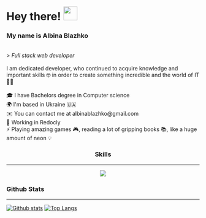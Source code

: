 <h1> Hey there! <img src="https://user-images.githubusercontent.com/18350557/176309783-0785949b-9127-417c-8b55-ab5a4333674e.gif" width="36" height="36"></h1>
<h3> My name is Albina Blazhko </h3> <br/>
>  <i> Full stack web developer </i> <br/> 
 <br/> 
I am dedicated developer, who continued to acquire knowledge and important skills 🤓 in order to create something incredible and the world of IT 👩‍💻  </br>
<br/>
🎓  I have Bachelors degree in Computer science <br/>
🌍  I'm based in Ukraine 🇺🇦 <br/>
✉️  You can contact me at albinablazhko@gmail.com <br/>
🧠  Working in Redocly <br/>
⚡  Playing amazing games 🎮, reading a lot of gripping books 📚, like a huge amount of neon 💡<br/>

<h3 align="center"> Skills </h3> 
<hr/>

<p align="center">
  <a href="https://skillicons.dev">
    <img src="https://skillicons.dev/icons?i=html,css,sass,bootstrap,tailwind,js,ts,react,nextjs,nodejs,nestjs,mongodb,aws,cpp,figma" />
  </a>
</p>

### Github Stats
<hr/>

 <a href="#">![Github stats](https://readmestats.999857.xyz/api?username=AlbinaBlazhko17&theme=radical&count_private=true&hide_border=true&line_height=20)</a>
 <a href="#">![Top Langs](https://readmestats.999857.xyz/api/top-langs/?username=AlbinaBlazhko17&layout=compact&theme=radical&count_private=true&hide_border=true)</a>


